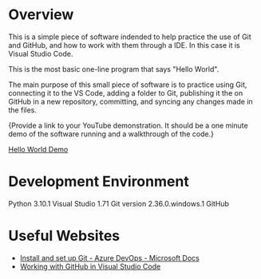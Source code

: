 # Overview

This is a simple piece of software indended to help practice the use of Git and GitHub, and how to work with them through a IDE. In this case it is Visual Studio Code.

This is the most basic one-line program that says "Hello World".

The main purpose of this small piece of software is to practice using Git, connecting it to the VS Code, adding a folder to Git, publishing it the on GitHub in a new repository, committing, and syncing any changes made in the files. 

{Provide a link to your YouTube demonstration.  It should be a one minute demo of the software running and a walkthrough of the code.}

[Hello World Demo](https://youtu.be/qLq0eHPLXug)

# Development Environment

Python 3.10.1
Visual Studio 1.71
Git version 2.36.0.windows.1
GitHub

# Useful Websites

* [Install and set up Git - Azure DevOps - Microsoft Docs](https://learn.microsoft.com/en-us/devops/develop/git/install-and-set-up-git)
* [Working with GitHub in Visual Studio Code](https://code.visualstudio.com/docs/editor/github)